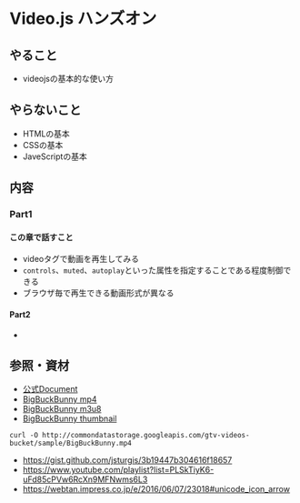 # Video.js ハンズオン

## やること
- videojsの基本的な使い方

## やらないこと
- HTMLの基本
- CSSの基本
- JaveScriptの基本

## 内容
### Part1
#### この章で話すこと
- videoタグで動画を再生してみる
- `controls`、`muted`、`autoplay`といった属性を指定することである程度制御できる
- ブラウザ毎で再生できる動画形式が異なる

#### Part2
-


## 参照・資材
- [公式Document](https://docs.videojs.com/)
- [BigBuckBunny mp4](http://commondatastorage.googleapis.com/gtv-videos-bucket/sample/BigBuckBunny.mp4)
- [BigBuckBunny m3u8](https://test-streams.mux.dev/x36xhzz/x36xhzz.m3u8)
- [BigBuckBunny thumbnail](https://storage.googleapis.com/gtv-videos-bucket/sample/images/BigBuckBunny.jpg)
```
curl -O http://commondatastorage.googleapis.com/gtv-videos-bucket/sample/BigBuckBunny.mp4
```

- https://gist.github.com/jsturgis/3b19447b304616f18657
- https://www.youtube.com/playlist?list=PLSkTiyK6-uFd85cPVw6RcXn9MFNwms6L3
- https://webtan.impress.co.jp/e/2016/06/07/23018#unicode_icon_arrow
